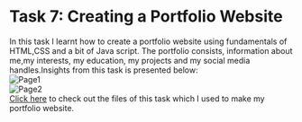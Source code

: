 # Task 7: Creating a Portfolio Website  
In this task I learnt how to create a portfolio website using fundamentals of HTML,CSS and a bit of Java script. The portfolio consists, information about me,my interests, my education, my projects and my social media handles.Insights from this task is presented below:  
![Page1](https://github.com/Shreevidya-KR/general-task-report/blob/main/Shreevidya%20K%20R%20-%20Portfolio%20-%20Personal%20-%20Microsoft%E2%80%8B%20Edge%2021-07-2024%2014_35_19.png?raw=true)  
![Page2](https://github.com/Shreevidya-KR/general-task-report/blob/main/Shreevidya%20K%20R%20-%20Portfolio%20-%20Personal%20-%20Microsoft%E2%80%8B%20Edge%2021-07-2024%2014_36_08.png?raw=true)  
[Click here](https://github.com/Shreevidya-KR/Portfolio/tree/main/My-Portfolio-Webpage) to check out the files of this task which I used to make my portfolio website.  
